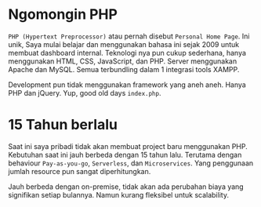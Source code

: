 # Ngomongin PHP

`PHP (Hypertext Preprocessor)` atau pernah disebut `Personal Home Page`. Ini unik, Saya mulai belajar dan menggunakan bahasa ini sejak 2009 untuk membuat dashboard internal. Teknologi nya pun cukup sederhana, hanya menggunakan HTML, CSS, JavaScript, dan PHP. Server menggunakan Apache dan MySQL. Semua terbundling dalam 1 integrasi tools XAMPP.

Development pun tidak menggunakan framework yang aneh aneh. Hanya PHP dan jQuery. Yup, good old days `index.php`.

# 15 Tahun berlalu
Saat ini saya pribadi tidak akan membuat project baru menggunakan PHP. Kebutuhan saat ini jauh berbeda dengan 15 tahun lalu. Terutama dengan behaviour `Pay-as-you-go`, `Serverless`, dan `Microservices`. Yang penggunaan jumlah resource pun sangat diperhitungkan.

Jauh berbeda dengan on-premise, tidak akan ada perubahan biaya yang signifikan setiap bulannya. Namun kurang fleksibel untuk scalability.
